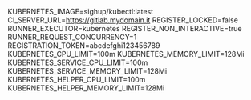 KUBERNETES_IMAGE=sighup/kubectl:latest
CI_SERVER_URL=https://gitlab.mydomain.it
REGISTER_LOCKED=false
RUNNER_EXECUTOR=kubernetes
REGISTER_NON_INTERACTIVE=true
RUNNER_REQUEST_CONCURRENCY=1
REGISTRATION_TOKEN=abcdefghi123456789
KUBERNETES_CPU_LIMIT=100m
KUBERNETES_MEMORY_LIMIT=128Mi
KUBERNETES_SERVICE_CPU_LIMIT=100m
KUBERNETES_SERVICE_MEMORY_LIMIT=128Mi
KUBERNETES_HELPER_CPU_LIMIT=100m
KUBERNETES_HELPER_MEMORY_LIMIT=128Mi

